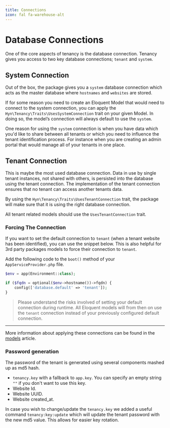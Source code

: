 ```yaml
---
title: Connections
icon: fal fa-warehouse-alt
---
```


# Database Connections

One of the core aspects of tenancy is the database connection. Tenancy
gives you access to two key database connections; `tenant` and `system`.

## System Connection
Out of the box, the package gives you a `system` database connection which acts as
the master database where `hostnames` and `websites` are stored.

If for some reason you need to create an Eloquent Model that would need to connect
to the system connection, you can apply the `Hyn\Tenancy\Traits\UsesSystemConnection`
trait on your given Model. In doing so, the model’s connection will always default to use the `system`.

One reason for using the `system` connection is when you have data which you'd like
to share between all tenants or which you need to influence the tenant identification
process. For instance when you are creating an admin portal that would manage all of your
tenants in one place.

## Tenant Connection
This is maybe the most used database connection. Data in use by single tenant instances,
not shared with others, is persisted into the database using the tenant connection. The
implementation of the tenant connection ensures that no tenant can access another tenants data.

By using the `Hyn\Tenancy\Traits\UsesTenantConnection` trait, the package will make sure
that it is using the right database connection.

All tenant related models should use the `UsesTenantConnection` trait.

### Forcing The Connection

If you want to set the default connection to `tenant` (when a tenant website has been identified), you can use the snippet below.
This is also helpful for 3rd party packages models to force their connection to `tenant`.

Add the following code to the `boot()` method of your `AppServiceProvider.php` file.

```php
$env = app(Environment::class);

if ($fqdn = optional($env->hostname())->fqdn) {
    config(['database.default' => 'tenant']);
}
```

> Please understand the risks involved of setting your default connection during runtime. All Eloquent models will from then on use the `tenant` connection instead of your previously configured default connection.

---

More information about applying these connections can be found in the [models](models) article.

### Password generation

The password of the tenant is generated using several components mashed up as md5 hash.

- `tenancy.key` with a fallback to `app.key`. You can specify an empty string `""` if you don't want to use this key.
- Website Id.
- Website UUID.
- Website created_at.

In case you wish to change/update the `tenancy.key` we added a useful command `tenancy:key:update`
which will update the tenant password with the new md5 value. This allows for easier key rotation.

